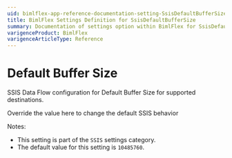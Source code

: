```yaml
---
uid: bimlflex-app-reference-documentation-setting-SsisDefaultBufferSize
title: BimlFlex Settings Definition for SsisDefaultBufferSize
summary: Documentation of settings option within BimlFlex for SsisDefaultBufferSize
varigenceProduct: BimlFlex
varigenceArticleType: Reference
---
```


# Default Buffer Size

SSIS Data Flow configuration for Default Buffer Size for supported destinations.

Override the value here to change the default SSIS behavior

Notes:
* This setting is part of the `SSIS` settings category.
 * The default value for this setting is `10485760`.